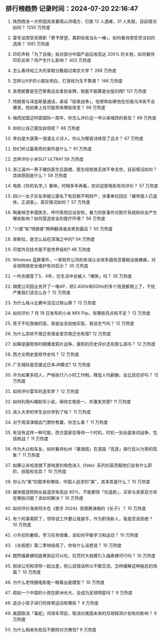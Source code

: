 
## 排行榜趋势 记录时间：2024-07-20 22:16:47
  
  1. 陕西商洛一大桥因突发暴雨山洪塌方，已致 12 人遇难，31 人失联，目前情况如何？ 1250 万热度
    
  2. 雷军谈周受资离职「寄予厚望，离职给我当头一棒」，如何看待周受资当初的选择？ 1081 万热度
    
  3. 印尼声称「为了自保」拟对部分中国产品征收高达 200% 的关税，如何看待印尼此举？将产生什么影响？ 403 万热度
    
  4. 怎么看待哈工大的录取分数超过南京大学？ 288 万热度
    
  5. 怎样让9岁的小朋友明白，打游戏为生不靠谱？ 146 万热度
    
  6. 吴艳妮要是在巴黎奥运会拿到金牌，她能不能算是女版刘翔? 121 万热度
    
  7. 特朗普与泽连斯基通话，承诺「结束战争」，他曾称如果他在任俄乌冲突不会爆发，他如果上任可能带来哪些改变？ 99 万热度
    
  8. 梅西加盟迈阿密国际一周年，你怎么评价这一年以来梅西的表现？ 69 万热度
    
  9. 如何让自己更加自信呢？ 68 万热度
    
  10. 李白是大唐第一浪漫主义诗人，你认为哪首诗体现了这点？ 67 万热度
    
  11. 你们听过最离奇的案件是什么？ 61 万热度
    
  12. 怎样评价小米SU7 ULTRA? 59 万热度
    
  13. 浙江温州一男子捅伤医生后跳楼，医生经抢救无效不幸去世，目前情况如何？具体原因是什么？ 58 万热度
    
  14. 电影《你的名字。》重映，时隔多年再看，你对这部电影有何评价？ 57 万热度
    
  15. 四川一女子实名举报公婆名下有巨额不明财产，涉事单位回应「被举报人已退休，正调查」，真实情况如何？ 57 万热度
    
  16. 陶勇悼念李晟医生，呼吁医院应设安检，暴力伤医事件对医疗系统和社会产生哪些影响？如何营造安全的医疗环境？ 56 万热度
    
  17. “川普”和“特朗普”两种翻译谁会笑到最后？ 55 万热度
    
  18. 哥斯拉，是怎么站在深海之中的? 54 万热度
    
  19. 印度外交技术是不是世界级的? 48 万热度
    
  20. Windows 蓝屏事件，一家软件公司的失误让全球多国信息基础设施瘫痪，对全球网络安全维护有何启示？ 35 万热度
    
  21. 一件衣服穿了3、4年，在生活中会被人「嘲笑」吗？ 35 万热度
    
  22. 隔壁公司因业务开了一堆AP，把2.4GHz和5GHz的多个信道都用上了，干扰严重我们该怎么办？ 12 万热度
    
  23. 为什么格斗比赛中没见过铁山靠？ 12 万热度
    
  24. 如何评价 7 月 19 日发布的小米 MIX Flip，有哪些亮点和不足？ 12 万热度
    
  25. 孩子不吃我做的饭，我爸出去给她买饭，我该生气吗？ 12 万热度
    
  26. 为什么崇祯不南迁有错金宣宗南迁也有错? 12 万热度
    
  27. 如果是康熙帝时期爆发鸦片战争，康熙的历史评价还有那么高吗？ 12 万热度
    
  28. 西方文明史是掠夺史吗？ 12 万热度
    
  29. 广东城际是否接近日本JR模式? 12 万热度
    
  30. 华为如果多招人，严格执行八小时工作制，降低人均薪酬，会比现在好吗？ 12 万热度
    
  31. 如何评价雷军的造车梦？ 12 万热度
    
  32. 如何利用Ai辅助写小说，保持文笔统一，并激发灵感? 11 万热度
    
  33. 进入大学的学生会你学到了啥？ 11 万热度
    
  34. 对于周深演唱会门票秒售罄，你怎么看？ 11 万热度
    
  35. 有没有这样一种可能，西方国家在等待一个时机，时机一到全面发动战争，包括核战？ 11 万热度
    
  36. 作为大众和车友，如何看待杭州「暴骑团」在道路「竞逐」骑行反以为荣的现象？ 11 万热度
    
  37. 如果让米哈游旗下游戏里的角色进入《fate》系列的英灵殿他们会有什么职阶、技能和宝具？ 10 万热度
    
  38. 你认为“美”的载体有哪些，中国人追求的“美”，其本质是什么？ 10 万热度
    
  39. 媒体报道网购女装退货率高达 80%，不能都怪「仅退款」，买家与卖家双方存在哪些问题？该如何解决？ 10 万热度
    
  40. 如何评价海来阿木在《歌手 2024》突围赛演唱的《长子》？ 10 万热度
    
  41. 有个同事离职了，领导说工作要让我接手，作为职场新人，我是否该拒绝？ 10 万热度
    
  42. 小升初的暑假，学习任务很重，该如何平衡学习和运动？ 10 万热度
    
  43. 《长相思》第二季快结局了，你有什么话想说？ 10 万热度
    
  44. 既然福寿螺彻底煮熟后可以吃，饥荒时大规模引入福寿螺可行吗？ 10 万热度
    
  45. 刚进公司和领导一起出差，担心说错话所以不敢交流，怎样缓解这种尴尬的场面？ 10 万热度
    
  46. 为什么老特摄电影能一眼看出是模型？ 10 万热度
    
  47. 假如一个中国的小孩在欧洲长大，会成为足球明星吗？ 9 万热度
    
  48. 适合小孩子进行的体育运动有哪些？ 9 万热度
    
  49. 美国取消「毒蛇」月球车项目，取消对美国未来的月球探测计划有何影响？ 9 万热度
    
  50. 为什么相亲失败后不删除对方微信? 9 万热度
    